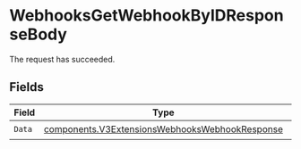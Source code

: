 # WebhooksGetWebhookByIDResponseBody

The request has succeeded.


## Fields

| Field                                                                                                            | Type                                                                                                             | Required                                                                                                         | Description                                                                                                      |
| ---------------------------------------------------------------------------------------------------------------- | ---------------------------------------------------------------------------------------------------------------- | ---------------------------------------------------------------------------------------------------------------- | ---------------------------------------------------------------------------------------------------------------- |
| `Data`                                                                                                           | [components.V3ExtensionsWebhooksWebhookResponse](../../models/components/v3extensionswebhookswebhookresponse.md) | :heavy_check_mark:                                                                                               | N/A                                                                                                              |